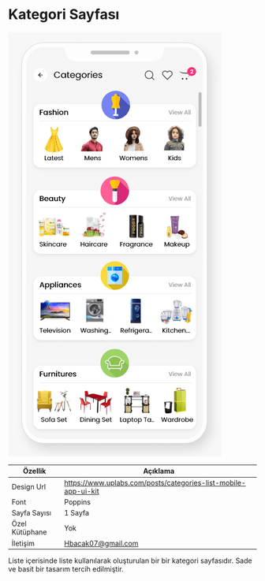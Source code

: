 # Kategori Sayfası

[![Design](attachment.png "Kategori")](https://assets.materialup.com/uploads/36a8cf4c-9909-4901-af30-ba4251593144/attachment.png)


| Özellik        | Açıklama                                                       |
| -------------- | -------------------------------------------------------------- |
| Design Url     | https://www.uplabs.com/posts/categories-list-mobile-app-ui-kit |
| Font           | Poppins                                                        |
| Sayfa Sayısı   | 1 Sayfa                                                        |
| Özel Kütüphane | Yok                                                            |
| İletişim       | Hbacak07@gmail.com                                             |

Liste içerisinde liste kullanılarak oluşturulan bir bir kategori sayfasıdır. Sade ve basit bir tasarım tercih edilmiştir.
